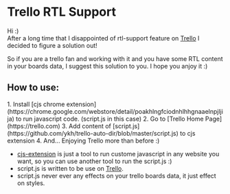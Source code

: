 Trello RTL Support
===============

Hi :) <br>
After a long time that I disappointed of rtl-support feature on [Trello](https://trello.com) I decided to figure a solution out! <br>

So if you are a trello fan and working with it and you have some RTL content in your boards data, I suggest this solution to you. I hope you anjoy it :)<br>

<h2>How to use:</h2>
1. Install [cjs chrome extension](https://chrome.google.com/webstore/detail/poakhlngfciodnhlhhgnaaelnpjljija) to run javascript code. (script.js in this case)
2. Go to [Trello Home Page](https://trello.com)
3. Add content of [script.js](https://github.com/ykh/trello-auto-dir/blob/master/script.js) to cjs extension
4. And... Enjoying Trello more than before :)

- [cjs-extension](https://chrome.google.com/webstore/detail/poakhlngfciodnhlhhgnaaelnpjljija) is just a tool to run custome javascript in any website you want, so you can use another tool to run the script.js :)<br>
- script.js is written to be use on [Trello](https://trello.com).
- script.js never ever any effects on your trello boards data, it just effect on styles.
